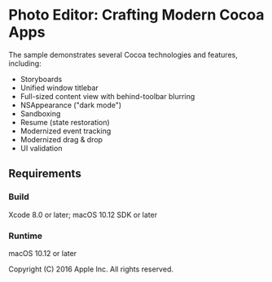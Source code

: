 # Photo Editor: Crafting Modern Cocoa Apps

The sample demonstrates several Cocoa technologies and features, including:

 - Storyboards
 - Unified window titlebar
 - Full-sized content view with behind-toolbar blurring
 - NSAppearance ("dark mode")
 - Sandboxing
 - Resume (state restoration)
 - Modernized event tracking
 - Modernized drag & drop
 - UI validation

## Requirements

### Build

Xcode 8.0 or later; macOS 10.12 SDK or later

### Runtime

macOS 10.12 or later

Copyright (C) 2016 Apple Inc. All rights reserved.
